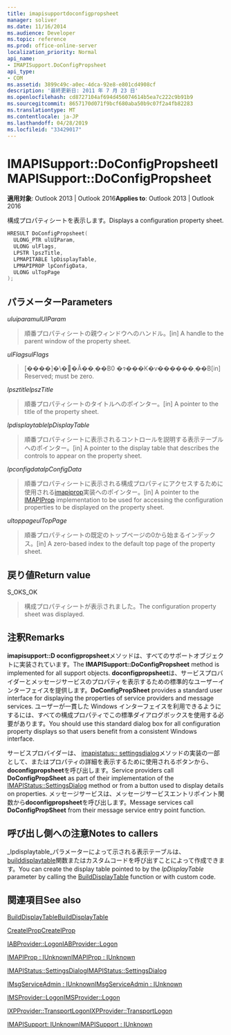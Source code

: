 ```yaml
---
title: imapisupportdoconfigpropsheet
manager: soliver
ms.date: 11/16/2014
ms.audience: Developer
ms.topic: reference
ms.prod: office-online-server
localization_priority: Normal
api_name:
- IMAPISupport.DoConfigPropsheet
api_type:
- COM
ms.assetid: 3899c49c-a0ec-4dca-92e8-e801cd4908cf
description: '最終更新日: 2011 年 7 月 23 日'
ms.openlocfilehash: cd8727104af694d456074614b5ea7c222c9b91b9
ms.sourcegitcommit: 8657170d071f9bcf680aba50b9c07f2a4fb82283
ms.translationtype: MT
ms.contentlocale: ja-JP
ms.lasthandoff: 04/28/2019
ms.locfileid: "33429017"
---
```

# <a name="imapisupportdoconfigpropsheet"></a><span data-ttu-id="52c6c-103">IMAPISupport::DoConfigPropsheet</span><span class="sxs-lookup"><span data-stu-id="52c6c-103">IMAPISupport::DoConfigPropsheet</span></span>

  
  
<span data-ttu-id="52c6c-104">**適用対象**: Outlook 2013 | Outlook 2016</span><span class="sxs-lookup"><span data-stu-id="52c6c-104">**Applies to**: Outlook 2013 | Outlook 2016</span></span> 
  
<span data-ttu-id="52c6c-105">構成プロパティシートを表示します。</span><span class="sxs-lookup"><span data-stu-id="52c6c-105">Displays a configuration property sheet.</span></span>
  
```cpp
HRESULT DoConfigPropsheet(
  ULONG_PTR ulUIParam,
  ULONG ulFlags,
  LPSTR lpszTitle,
  LPMAPITABLE lpDisplayTable,
  LPMAPIPROP lpConfigData,
  ULONG ulTopPage
);
```

## <a name="parameters"></a><span data-ttu-id="52c6c-106">パラメーター</span><span class="sxs-lookup"><span data-stu-id="52c6c-106">Parameters</span></span>

 <span data-ttu-id="52c6c-107">_uluiparam_</span><span class="sxs-lookup"><span data-stu-id="52c6c-107">_ulUIParam_</span></span>
  
> <span data-ttu-id="52c6c-108">順番プロパティシートの親ウィンドウへのハンドル。</span><span class="sxs-lookup"><span data-stu-id="52c6c-108">[in] A handle to the parent window of the property sheet.</span></span>
    
 <span data-ttu-id="52c6c-109">_ulFlags_</span><span class="sxs-lookup"><span data-stu-id="52c6c-109">_ulFlags_</span></span>
  
> <span data-ttu-id="52c6c-110">[����]�\�񂳂�Ă��܂��B0 �ɂ���K�v������܂��B</span><span class="sxs-lookup"><span data-stu-id="52c6c-110">[in] Reserved; must be zero.</span></span>
    
 <span data-ttu-id="52c6c-111">_lpsztitle_</span><span class="sxs-lookup"><span data-stu-id="52c6c-111">_lpszTitle_</span></span>
  
> <span data-ttu-id="52c6c-112">順番プロパティシートのタイトルへのポインター。</span><span class="sxs-lookup"><span data-stu-id="52c6c-112">[in] A pointer to the title of the property sheet.</span></span>
    
 <span data-ttu-id="52c6c-113">_lpdisplaytable_</span><span class="sxs-lookup"><span data-stu-id="52c6c-113">_lpDisplayTable_</span></span>
  
> <span data-ttu-id="52c6c-114">順番プロパティシートに表示されるコントロールを説明する表示テーブルへのポインター。</span><span class="sxs-lookup"><span data-stu-id="52c6c-114">[in] A pointer to the display table that describes the controls to appear on the property sheet.</span></span>
    
 <span data-ttu-id="52c6c-115">_lpconfigdata_</span><span class="sxs-lookup"><span data-stu-id="52c6c-115">_lpConfigData_</span></span>
  
> <span data-ttu-id="52c6c-116">順番プロパティシートに表示される構成プロパティにアクセスするために使用される[imapiprop](imapipropiunknown.md)実装へのポインター。</span><span class="sxs-lookup"><span data-stu-id="52c6c-116">[in] A pointer to the [IMAPIProp](imapipropiunknown.md) implementation to be used for accessing the configuration properties to be displayed on the property sheet.</span></span> 
    
 <span data-ttu-id="52c6c-117">_ultoppage_</span><span class="sxs-lookup"><span data-stu-id="52c6c-117">_ulTopPage_</span></span>
  
> <span data-ttu-id="52c6c-118">順番プロパティシートの既定のトップページの0から始まるインデックス。</span><span class="sxs-lookup"><span data-stu-id="52c6c-118">[in] A zero-based index to the default top page of the property sheet.</span></span>
    
## <a name="return-value"></a><span data-ttu-id="52c6c-119">戻り値</span><span class="sxs-lookup"><span data-stu-id="52c6c-119">Return value</span></span>

<span data-ttu-id="52c6c-120">S_OK</span><span class="sxs-lookup"><span data-stu-id="52c6c-120">S_OK</span></span> 
  
> <span data-ttu-id="52c6c-121">構成プロパティシートが表示されました。</span><span class="sxs-lookup"><span data-stu-id="52c6c-121">The configuration property sheet was displayed.</span></span>
    
## <a name="remarks"></a><span data-ttu-id="52c6c-122">注釈</span><span class="sxs-lookup"><span data-stu-id="52c6c-122">Remarks</span></span>

<span data-ttu-id="52c6c-123">**imapisupport::D oconfigpropsheet**メソッドは、すべてのサポートオブジェクトに実装されています。</span><span class="sxs-lookup"><span data-stu-id="52c6c-123">The **IMAPISupport::DoConfigPropsheet** method is implemented for all support objects.</span></span> <span data-ttu-id="52c6c-124">**doconfigpropsheet**は、サービスプロバイダーとメッセージサービスのプロパティを表示するための標準的なユーザーインターフェイスを提供します。</span><span class="sxs-lookup"><span data-stu-id="52c6c-124">**DoConfigPropSheet** provides a standard user interface for displaying the properties of service providers and message services.</span></span> <span data-ttu-id="52c6c-125">ユーザーが一貫した Windows インターフェイスを利用できるようにするには、すべての構成プロパティでこの標準ダイアログボックスを使用する必要があります。</span><span class="sxs-lookup"><span data-stu-id="52c6c-125">You should use this standard dialog box for all configuration property displays so that users benefit from a consistent Windows interface.</span></span> 
  
<span data-ttu-id="52c6c-126">サービスプロバイダーは、 [imapistatus:: settingsdialog](imapistatus-settingsdialog.md)メソッドの実装の一部として、またはプロパティの詳細を表示するために使用されるボタンから、 **doconfigpropsheet**を呼び出します。</span><span class="sxs-lookup"><span data-stu-id="52c6c-126">Service providers call **DoConfigPropSheet** as part of their implementation of the [IMAPIStatus::SettingsDialog](imapistatus-settingsdialog.md) method or from a button used to display details on properties.</span></span> <span data-ttu-id="52c6c-127">メッセージサービスは、メッセージサービスエントリポイント関数から**doconfigpropsheet**を呼び出します。</span><span class="sxs-lookup"><span data-stu-id="52c6c-127">Message services call **DoConfigPropSheet** from their message service entry point function.</span></span> 
  
## <a name="notes-to-callers"></a><span data-ttu-id="52c6c-128">呼び出し側への注意</span><span class="sxs-lookup"><span data-stu-id="52c6c-128">Notes to callers</span></span>

<span data-ttu-id="52c6c-129">_lpdisplaytable_パラメーターによって示される表示テーブルは、 [builddisplaytable](builddisplaytable.md)関数またはカスタムコードを呼び出すことによって作成できます。</span><span class="sxs-lookup"><span data-stu-id="52c6c-129">You can create the display table pointed to by the  _lpDisplayTable_ parameter by calling the [BuildDisplayTable](builddisplaytable.md) function or with custom code.</span></span> 
  
## <a name="see-also"></a><span data-ttu-id="52c6c-130">関連項目</span><span class="sxs-lookup"><span data-stu-id="52c6c-130">See also</span></span>



[<span data-ttu-id="52c6c-131">BuildDisplayTable</span><span class="sxs-lookup"><span data-stu-id="52c6c-131">BuildDisplayTable</span></span>](builddisplaytable.md)
  
[<span data-ttu-id="52c6c-132">CreateIProp</span><span class="sxs-lookup"><span data-stu-id="52c6c-132">CreateIProp</span></span>](createiprop.md)
  
[<span data-ttu-id="52c6c-133">IABProvider::Logon</span><span class="sxs-lookup"><span data-stu-id="52c6c-133">IABProvider::Logon</span></span>](iabprovider-logon.md)
  
[<span data-ttu-id="52c6c-134">IMAPIProp : IUnknown</span><span class="sxs-lookup"><span data-stu-id="52c6c-134">IMAPIProp : IUnknown</span></span>](imapipropiunknown.md)
  
[<span data-ttu-id="52c6c-135">IMAPIStatus::SettingsDialog</span><span class="sxs-lookup"><span data-stu-id="52c6c-135">IMAPIStatus::SettingsDialog</span></span>](imapistatus-settingsdialog.md)
  
[<span data-ttu-id="52c6c-136">IMsgServiceAdmin : IUnknown</span><span class="sxs-lookup"><span data-stu-id="52c6c-136">IMsgServiceAdmin : IUnknown</span></span>](imsgserviceadminiunknown.md)
  
[<span data-ttu-id="52c6c-137">IMSProvider::Logon</span><span class="sxs-lookup"><span data-stu-id="52c6c-137">IMSProvider::Logon</span></span>](imsprovider-logon.md)
  
[<span data-ttu-id="52c6c-138">IXPProvider::TransportLogon</span><span class="sxs-lookup"><span data-stu-id="52c6c-138">IXPProvider::TransportLogon</span></span>](ixpprovider-transportlogon.md)
  
[<span data-ttu-id="52c6c-139">IMAPISupport: IUnknown</span><span class="sxs-lookup"><span data-stu-id="52c6c-139">IMAPISupport : IUnknown</span></span>](imapisupportiunknown.md)

